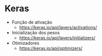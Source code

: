 # Keras
- Função de ativação
  - https://keras.io/api/layers/activations/
- Inicialização dos pesos
  - https://keras.io/api/layers/initializers/
- Otimizadores
  - https://keras.io/api/optimizers/